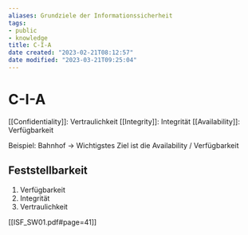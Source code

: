 ```yaml
---
aliases: Grundziele der Informationssicherheit
tags:  
- public
- knowledge
title: C-I-A
date created: "2023-02-21T08:12:57"
date modified: "2023-03-21T09:25:04"
---
```


# C-I-A

[[Confidentiality]]: Vertraulichkeit
[[Integrity]]: Integrität
[[Availability]]: Verfügbarkeit

Beispiel:
Bahnhof -> Wichtigstes Ziel ist die Availability / Verfügbarkeit

## Feststellbarkeit

1. Verfügbarkeit
2. Integrität
3. Vertraulichkeit

[[ISF_SW01.pdf#page=41]]
